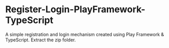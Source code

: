 # Register-Login-PlayFramework-TypeScript
A simple registration and login mechanism created using Play Framework &amp; TypeScript.
Extract the zip folder.
